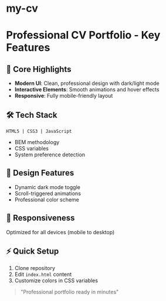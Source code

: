 # my-cv

# Professional CV Portfolio - Key Features

## 🌟 Core Highlights
- **Modern UI**: Clean, professional design with dark/light mode
- **Interactive Elements**: Smooth animations and hover effects
- **Responsive**: Fully mobile-friendly layout

## 🛠️ Tech Stack
```plaintext
HTML5 | CSS3 | JavaScript
```
- BEM methodology
- CSS variables
- System preference detection

## 🎨 Design Features
- Dynamic dark mode toggle
- Scroll-triggered animations
- Professional color scheme

## 📱 Responsiveness
Optimized for all devices (mobile to desktop)

## ⚡ Quick Setup
1. Clone repository
2. Edit `index.html` content
3. Customize colors in CSS variables

> "Professional portfolio ready in minutes"